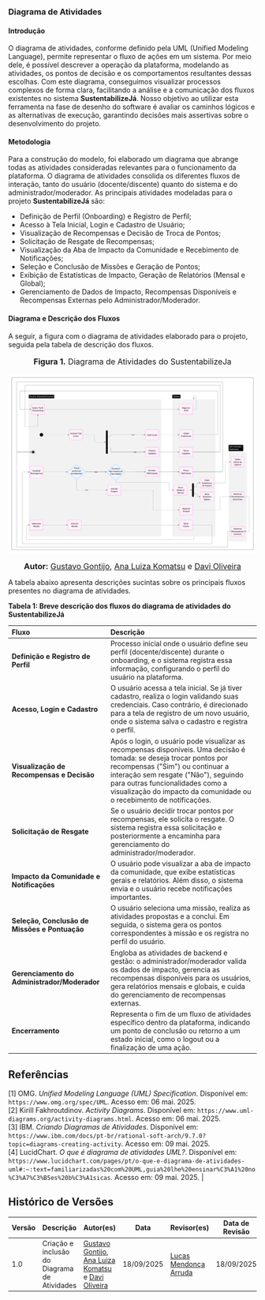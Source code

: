 ### **Diagrama de Atividades**

#### **Introdução**

O diagrama de atividades, conforme definido pela UML (Unified Modeling Language), permite representar o fluxo de ações em um sistema. Por meio dele, é possível descrever a operação da plataforma, modelando as atividades, os pontos de decisão e os comportamentos resultantes dessas escolhas. Com este diagrama, conseguimos visualizar processos complexos de forma clara, facilitando a análise e a comunicação dos fluxos existentes no sistema **SustentabilizeJá**. Nosso objetivo ao utilizar esta ferramenta na fase de desenho do software é avaliar os caminhos lógicos e as alternativas de execução, garantindo decisões mais assertivas sobre o desenvolvimento do projeto.

#### **Metodologia**

Para a construção do modelo, foi elaborado um diagrama que abrange todas as atividades consideradas relevantes para o funcionamento da plataforma. O diagrama de atividades consolida os diferentes fluxos de interação, tanto do usuário (docente/discente) quanto do sistema e do administrador/moderador. As principais atividades modeladas para o projeto **SustentabilizeJá** são:

* Definição de Perfil (Onboarding) e Registro de Perfil;
* Acesso à Tela Inicial, Login e Cadastro de Usuário;
* Visualização de Recompensas e Decisão de Troca de Pontos;
* Solicitação de Resgate de Recompensas;
* Visualização da Aba de Impacto da Comunidade e Recebimento de Notificações;
* Seleção e Conclusão de Missões e Geração de Pontos;
* Exibição de Estatísticas de Impacto, Geração de Relatórios (Mensal e Global);
* Gerenciamento de Dados de Impacto, Recompensas Disponíveis e Recompensas Externas pelo Administrador/Moderador.

#### **Diagrama e Descrição dos Fluxos**

A seguir, a figura com o diagrama de atividades elaborado para o projeto, seguida pela tabela de descrição dos fluxos.

<center>
<font size="3"><p style="text-align: center"><b>Figura 1.</b>  Diagrama de Atividades do SustentabilizeJa </p></font>

![Diagrama de Atividades](../assets/DiagramaAtividades.png)

<font size="3"><p style="text-align: center"><b>Autor:</b>  [Gustavo Gontijo](https://https://github.com/Guga301104), [Ana Luiza Komatsu](https://github.com/luluaroeira) e [Davi Oliveira](https://https://github.com/daviRolvr) </p></font>
</center>

A tabela abaixo apresenta descrições sucintas sobre os principais fluxos presentes no diagrama de atividades.

**Tabela 1: Breve descrição dos fluxos do diagrama de atividades do SustentabilizeJá**

| Fluxo                                       | Descrição                                                                                                                                                                                                                                                                                                                                                                                           |
| :------------------------------------------ | :-------------------------------------------------------------------------------------------------------------------------------------------------------------------------------------------------------------------------------------------------------------------------------------------------------------------------------------------------------------------------------------------------- |
| **Definição e Registro de Perfil** | Processo inicial onde o usuário define seu perfil (docente/discente) durante o onboarding, e o sistema registra essa informação, configurando o perfil do usuário na plataforma.                                                                                                                                                                                                                    |
| **Acesso, Login e Cadastro** | O usuário acessa a tela inicial. Se já tiver cadastro, realiza o login validando suas credenciais. Caso contrário, é direcionado para a tela de registro de um novo usuário, onde o sistema salva o cadastro e registra o perfil.                                                                                                                                                                |
| **Visualização de Recompensas e Decisão** | Após o login, o usuário pode visualizar as recompensas disponíveis. Uma decisão é tomada: se deseja trocar pontos por recompensas ("Sim") ou continuar a interação sem resgate ("Não"), seguindo para outras funcionalidades como a visualização do impacto da comunidade ou o recebimento de notificações.                                                                                      |
| **Solicitação de Resgate** | Se o usuário decidir trocar pontos por recompensas, ele solicita o resgate. O sistema registra essa solicitação e posteriormente a encaminha para gerenciamento do administrador/moderador.                                                                                                                                                                                                       |
| **Impacto da Comunidade e Notificações** | O usuário pode visualizar a aba de impacto da comunidade, que exibe estatísticas gerais e relatórios. Além disso, o sistema envia e o usuário recebe notificações importantes.                                                                                                                                                                                                                    |
| **Seleção, Conclusão de Missões e Pontuação** | O usuário seleciona uma missão, realiza as atividades propostas e a conclui. Em seguida, o sistema gera os pontos correspondentes à missão e os registra no perfil do usuário.                                                                                                                                                                                                                        |
| **Gerenciamento do Administrador/Moderador** | Engloba as atividades de backend e gestão: o administrador/moderador valida os dados de impacto, gerencia as recompensas disponíveis para os usuários, gera relatórios mensais e globais, e cuida do gerenciamento de recompensas externas.                                                                                                                                                         |
| **Encerramento** | Representa o fim de um fluxo de atividades específico dentro da plataforma, indicando um ponto de conclusão ou retorno a um estado inicial, como o logout ou a finalização de uma ação.                                                                                                                                                                                                                |

## **Referências**

[1] OMG. *Unified Modeling Language (UML) Specification*. Disponível em: `https://www.omg.org/spec/UML`. Acesso em: 06 mai. 2025.
<br>[2] Kirill Fakhroutdinov. *Activity Diagrams*. Disponível em: `https://www.uml-diagrams.org/activity-diagrams.html`. Acesso em: 06 mai. 2025.
<br>[3] IBM. *Criando Diagramas de Atividades*. Disponível em: `https://www.ibm.com/docs/pt-br/rational-soft-arch/9.7.0?topic=diagrams-creating-activity`. Acesso em: 09 mai. 2025.
<br>[4] LucidChart. *O que é diagrama de atividades UML?*. Disponível em: `https://www.lucidchart.com/pages/pt/o-que-e-diagrama-de-atividades-uml#:~:text=familiarizadas%20com%20UML,guia%20lhe%20ensinar%C3%A1%20no%C3%A7%C3%B5es%20b%C3%A1sicas`. Acesso em: 09 mai. 2025.                                                              |


## Histórico de Versões

| Versão | Descrição                            | Autor(es)                                                                                         | Data       | Revisor(es)                                                                                                 | Data de Revisão |
| ------ | ------------------------------------ | ------------------------------------------------------------------------------------------------- | ---------- | ----------------------------------------------------------------------------------------------------------- | --------- |
| 1.0    | Criação e inclusão do Diagrama de Atividades | [Gustavo Gontijo](https://https://github.com/Guga301104), [Ana Luiza Komatsu](https://github.com/luluaroeira) e [Davi Oliveira](https://https://github.com/daviRolvr) | 18/09/2025 | [Lucas Mendonça Arruda](https://github.com/lucasarruda9) | 18/09/2025|
